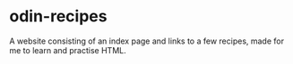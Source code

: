 # odin-recipes
A website consisting of an index page and links to a few recipes, made for me to learn and practise HTML.